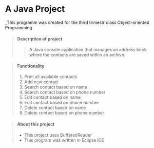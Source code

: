 # A Java Project

_This programm was created for the third trimestr class Object-oriented Programming 

> #### Description of project
>
>>A Java console application that manages an address book where the contacts are saved within an archive.

> #### Functionality
>
> 1. Print all available contacts
> 2. Add new contact
> 3. Search contact based on name
> 4. Search contact based on phone number
> 5. Edit contact based on name
> 6. Edit contact based on phone number
> 7. Delete contact based on name
> 8. Delete contact based on phone number
>

> #### About this project
>
> - This project uses BufferedReader
> - This program was written in Eclipse IDE
>
